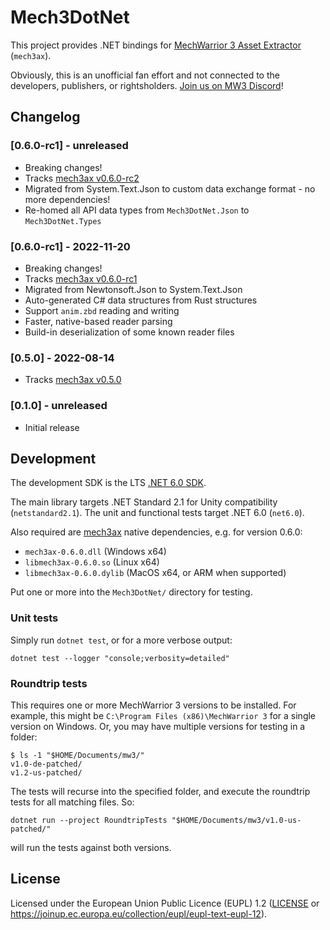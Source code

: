 # Mech3DotNet

This project provides .NET bindings for [MechWarrior 3 Asset Extractor](https://github.com/TerranMechworks/mech3ax) (`mech3ax`).

Obviously, this is an unofficial fan effort and not connected to the developers, publishers, or rightsholders. [Join us on MW3 Discord](https://discord.gg/Be53gMy)!

## Changelog

### [0.6.0-rc1] - unreleased

* Breaking changes!
* Tracks [mech3ax v0.6.0-rc2](https://github.com/TerranMechworks/mech3ax/releases/tag/v0.6.0-rc2)
* Migrated from System.Text.Json to custom data exchange format - no more dependencies!
* Re-homed all API data types from `Mech3DotNet.Json` to `Mech3DotNet.Types`

### [0.6.0-rc1] - 2022-11-20

* Breaking changes!
* Tracks [mech3ax v0.6.0-rc1](https://github.com/TerranMechworks/mech3ax/releases/tag/v0.6.0-rc1)
* Migrated from Newtonsoft.Json to System.Text.Json
* Auto-generated C# data structures from Rust structures
* Support `anim.zbd` reading and writing
* Faster, native-based reader parsing
* Build-in deserialization of some known reader files

### [0.5.0] - 2022-08-14

* Tracks [mech3ax v0.5.0](https://github.com/TerranMechworks/mech3ax/releases/tag/v0.5.0)

### [0.1.0] - unreleased

* Initial release

## Development

The development SDK is the LTS [.NET 6.0 SDK](https://dotnet.microsoft.com/en-us/download/dotnet/6.0).

The main library targets .NET Standard 2.1 for Unity compatibility (`netstandard2.1`). The unit and functional tests target .NET 6.0 (`net6.0`).

Also required are [mech3ax](https://github.com/TerranMechworks/mech3ax/releases/) native dependencies, e.g. for version 0.6.0:

* `mech3ax-0.6.0.dll` (Windows x64)
* `libmech3ax-0.6.0.so` (Linux x64)
* `libmech3ax-0.6.0.dylib` (MacOS x64, or ARM when supported)

Put one or more into the `Mech3DotNet/` directory for testing.

### Unit tests

Simply run `dotnet test`, or for a more verbose output:

```shell
dotnet test --logger "console;verbosity=detailed"
```

### Roundtrip tests

This requires one or more MechWarrior 3 versions to be installed. For example, this might be `C:\Program Files (x86)\MechWarrior 3` for a single version on Windows. Or, you may have multiple versions for testing in a folder:

```console
$ ls -1 "$HOME/Documents/mw3/"
v1.0-de-patched/
v1.2-us-patched/
```

The tests will recurse into the specified folder, and execute the roundtrip tests for all matching files. So:

```shell
dotnet run --project RoundtripTests "$HOME/Documents/mw3/v1.0-us-patched/"
```

will run the tests against both versions.

## License

Licensed under the European Union Public Licence (EUPL) 1.2 ([LICENSE](LICENSE) or https://joinup.ec.europa.eu/collection/eupl/eupl-text-eupl-12).
